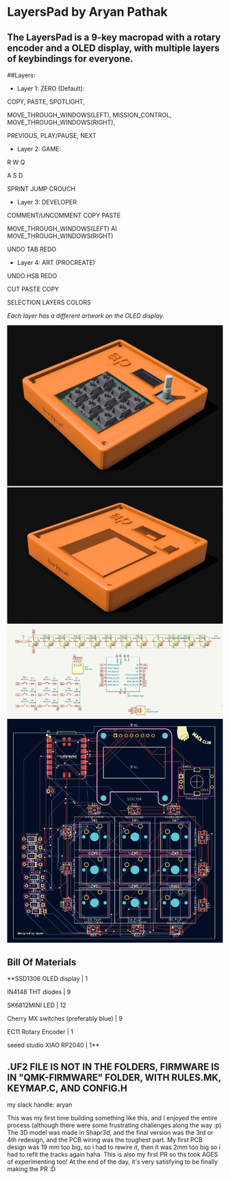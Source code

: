 # LayersPad by Aryan Pathak
## The LayersPad is a 9-key macropad with a rotary encoder and a OLED display, with multiple layers of keybindings for everyone.

##Layers:
- Layer 1: ZERO (Default):
   
COPY, PASTE, SPOTLIGHT,

MOVE_THROUGH_WINDOWS(LEFT), MISSION_CONTROL, MOVE_THROUGH_WINDOWS(RIGHT),

PREVIOUS, PLAY/PAUSE, NEXT

- Layer 2: GAME:
 
R W Q

A S D

SPRINT JUMP CROUCH


- Layer 3: DEVELOPER
  
COMMENT/UNCOMMENT COPY PASTE

MOVE_THROUGH_WINDOWS(LEFT) AI MOVE_THROUGH_WINDOWS(RIGHT)

UNDO TAB REDO

- Layer 4: ART (PROCREATE)
  
UNDO HSB REDO

CUT PASTE COPY

SELECTION LAYERS COLORS

*Each layer has a different artwork on the OLED display.*


![LayersPad](PCB/Assets/macropad.jpg)
![LayersPad](PCB/Assets/case.jpg)
![LayersPad](PCB/Assets/schematic.png)
![LayersPad](PCB/Assets/pcb.png)


## Bill Of Materials

**SSD1306 OLED display | 1

IN4148 THT diodes | 9

SK6812MINI LED | 12

Cherry MX switches (preferably blue) | 9

EC11 Rotary Encoder | 1

seeed studio XIAO RP2040 | 1**

## .UF2 FILE IS NOT IN THE FOLDERS, FIRMWARE IS IN "QMK-FIRMWARE" FOLDER, WITH RULES.MK, KEYMAP.C, AND CONFIG.H
my slack handle: aryan

This was my first time building something like this, and I enjoyed the entire process (although there were some frustrating challenges along the way :p)
The 3D model was made in Shapr3d, and the final version was the 3rd or 4th redesign, and the PCB wiring was the toughest part. My first PCB design was 19 mm too big, so i had to rewire it, then it was 2mm too big so i had to refit the tracks again haha. This is also my first PR so ths took AGES of experimenting too! At the end of the day, it's very satisfying to be finally making the PR :D
